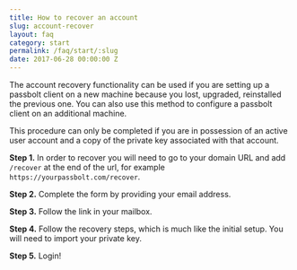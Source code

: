 ```yaml
---
title: How to recover an account
slug: account-recover
layout: faq
category: start
permalink: /faq/start/:slug
date: 2017-06-28 00:00:00 Z
---
```


The account recovery functionality can be used if you are setting up a passbolt client on a new machine
because you lost, upgraded, reinstalled the previous one. You can also use this method to configure a
passbolt client on an additional machine.

This procedure can only be completed if you are in possession of an active user account and a copy of the private
key associated with that account.

**Step 1.** In order to recover you will need to go to your domain URL and add `/recover` at the end of the url,
for example `https://yourpassbolt.com/recover`.

**Step 2.** Complete the form by providing your email address.

**Step 3.** Follow the link in your mailbox. 

**Step 4.** Follow the recovery steps, which is much like the initial setup. You will need to import your private key.

**Step 5.** Login!
